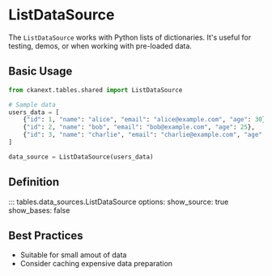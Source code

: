 # ListDataSource

The `ListDataSource` works with Python lists of dictionaries. It's useful for testing, demos, or when working with pre-loaded data.

## Basic Usage

```python
from ckanext.tables.shared import ListDataSource

# Sample data
users_data = [
    {"id": 1, "name": "alice", "email": "alice@example.com", "age": 30},
    {"id": 2, "name": "bob", "email": "bob@example.com", "age": 25},
    {"id": 3, "name": "charlie", "email": "charlie@example.com", "age": 35},
]

data_source = ListDataSource(users_data)
```

## Definition

::: tables.data_sources.ListDataSource
    options:
      show_source: true
      show_bases: false

## Best Practices

  - Suitable for small amout of data
  - Consider caching expensive data preparation
